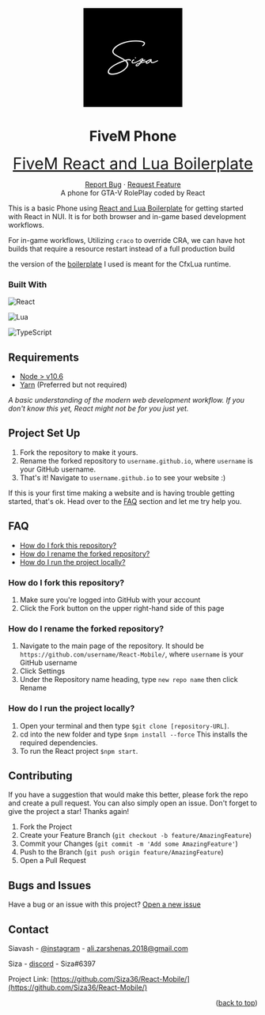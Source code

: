 <div align="center">
  <a id="readme-top"></a>
    <img href="https://github.com/Siza36" width="200" src="./web/src/Images/Pro siyah.jpg" alt="Material-UI logo" />
</div>
<h1 align="center">FiveM Phone</h1>
<p align="center"><font size="6">
<a href="https://github.com/project-error/fivem-react-boilerplate-lua">FiveM React and Lua Boilerplate</a>
</font></p>


<div align="center">
  <a href="https://github.com/Siza36/React-Mobile/issues">Report Bug</a>
    ·
  <a href="#contributing">Request Feature</a>
</div>


<div align="center">
  A phone for GTA-V RolePlay coded by React
</div>

<div align="left">


This is a basic Phone using <a href="https://github.com/project-error/fivem-react-boilerplate-lua">React and Lua Boilerplate</a> for getting started
with React in NUI. It is for both browser
and in-game based development workflows.

For in-game workflows, Utilizing `craco` to override CRA, we can have hot
builds that require a resource restart instead of a full
production build

the version of the <a href="https://github.com/project-error/fivem-react-boilerplate-lua">boilerplate</a> I used is meant for the CfxLua runtime.


### Built With

![React](https://img.shields.io/badge/react-%2320232a.svg?style=for-the-badge&logo=react&logoColor=%2361DAFB)

![Lua](https://img.shields.io/badge/lua-%232C2D72.svg?style=for-the-badge&logo=lua&logoColor=white)

![TypeScript](https://img.shields.io/badge/typescript-%23007ACC.svg?style=for-the-badge&logo=typescript&logoColor=white)


## Requirements
* [Node > v10.6](https://nodejs.org/en/)
* [Yarn](https://yarnpkg.com/getting-started/install) (Preferred but not required)

*A basic understanding of the modern web development workflow. If you don't 
know this yet, React might not be for you just yet.*

<!-- Project Set Up -->
## Project Set Up
1. Fork the repository to make it yours.
2. Rename the forked repository to `username.github.io`, where `username` is your GitHub username.
3. That's it! Navigate to `username.github.io` to see your website :) 

If this is your first time making a website and is having trouble getting started, that's ok. Head over to the [FAQ](#faq) section and let me try help you.



<!-- CONTRIBUTING -->

## FAQ
* [How do I fork this repository?](#how-do-i-fork-this-repository)
* [How do I rename the forked repository?](#how-do-i-rename-the-forked-repository)
* [How do I run the project locally?](#how-do-i-run-the-project-locally)

### How do I fork this repository?
1. Make sure you're logged into GitHub with your account
2. Click the Fork button on the upper right-hand side of this page

### How do I rename the forked repository?
1. Navigate to the main page of the repository. It should be `https://github.com/username/React-Mobile/`, where `username` is your GitHub username
2. Click Settings
3. Under the Repository name heading, type `new repo name` then click Rename

### How do I run the project locally?
1. Open your terminal and then type `$git clone [repository-URL]`.
2. cd into the new folder and type `$npm install --force` This installs the required dependencies.
3. To run the React project `$npm start`.

## Contributing

If you have a suggestion that would make this better, please fork the repo and create a pull request. You can also simply open an issue.
Don't forget to give the project a star! Thanks again!

1. Fork the Project
2. Create your Feature Branch (`git checkout -b feature/AmazingFeature`)
3. Commit your Changes (`git commit -m 'Add some AmazingFeature'`)
4. Push to the Branch (`git push origin feature/AmazingFeature`)
5. Open a Pull Request


## Bugs and Issues
Have a bug or an issue with this project? [Open a new issue][issues-url]

[issues-url]: https://github.com/Siza36/React-Mobile/issues

<!-- CONTACT -->
## Contact

Siavash - [@instagram](https://instagram.com/thiisiza) - ali.zarshenas.2018@gmail.com

Siza - [discord](https://discordapp.com/users/Siza#6397) - Siza#6397

Project Link: [https://github.com/Siza36/React-Mobile/](https://github.com/Siza36/React-Mobile/)
<p align="right">(<a href="#readme-top">back to top</a>)</p>